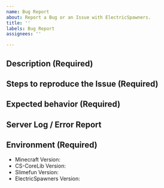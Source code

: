 ```yaml
---
name: Bug Report
about: Report a Bug or an Issue with ElectricSpawners.
title: ''
labels: Bug Report
assignees: ''

---
```


## Description (Required)
<!-- A clear and detailed description of what exactly the Issue consists of. -->

## Steps to reproduce the Issue (Required)
<!-- Youtube Videos and Screenshots are recommended! -->

## Expected behavior (Required)
<!-- What did you expect to happen? -->

## Server Log / Error Report
<!-- Take a look at your Server Log and please provide any error reports you can find via https://pastebin.com/ -->
<!-- We may discard your Issue if you just post it here, as it's unreadable for us. Please use Pastebin! -->

## Environment (Required)
<!-- We may also close your Issue if you are not providing the exact version numbers. -->
<!-- "latest" IS NOT A VERSION NUMBER. -->
<!-- You can also just run "/sf versions" and show us a screenshot of that. -->

 - Minecraft Version:
 - CS-CoreLib Version:
 - Slimefun Version:
 - ElectricSpawners Version:

